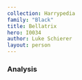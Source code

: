 ```yaml
---
collection: Harrypedia
family: "Black"
title: Bellatrix
hero: I0034
author: Luke Schierer
layout: person
---
```


### Analysis

